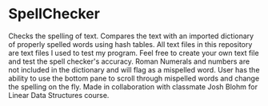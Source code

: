 # SpellChecker
Checks the spelling of text. Compares the text with an imported dictionary of properly spelled words using hash tables.
All text files in this repository are text files I used to test my program. Feel free to create your own text file and test the spell checker's accuracy.
Roman Numerals and numbers are not included in the dictionary and will flag as a mispelled word.
User has the ability to use the bottom pane to scroll through mispelled words and change the spelling on the fly.
Made in collaboration with classmate Josh Blohm for Linear Data Structures course.
